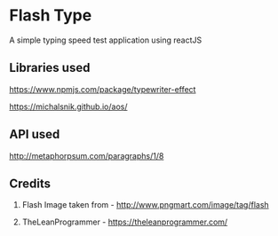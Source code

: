 # Flash Type

A simple typing speed test application using reactJS

## Libraries used

https://www.npmjs.com/package/typewriter-effect

https://michalsnik.github.io/aos/

## API used

http://metaphorpsum.com/paragraphs/1/8

## Credits

1. Flash Image taken from - http://www.pngmart.com/image/tag/flash

2. TheLeanProgrammer - https://theleanprogrammer.com/
